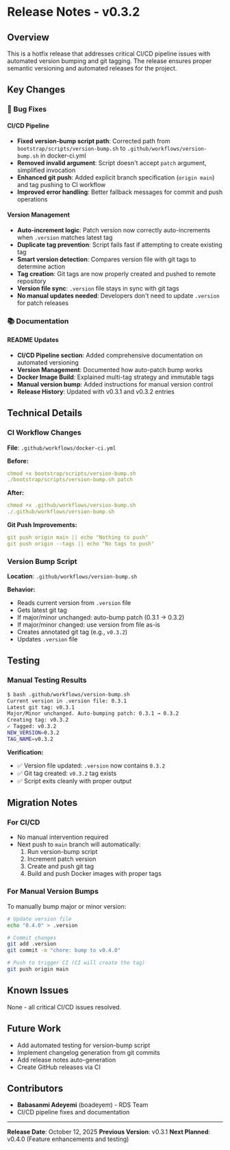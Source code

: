# Release Notes - v0.3.2

## Overview
This is a hotfix release that addresses critical CI/CD pipeline issues with automated version bumping and git tagging. The release ensures proper semantic versioning and automated releases for the project.

## Key Changes

### 🐛 Bug Fixes

#### CI/CD Pipeline
- **Fixed version-bump script path**: Corrected path from `bootstrap/scripts/version-bump.sh` to `.github/workflows/version-bump.sh` in docker-ci.yml
- **Removed invalid argument**: Script doesn't accept `patch` argument, simplified invocation
- **Enhanced git push**: Added explicit branch specification (`origin main`) and tag pushing to CI workflow
- **Improved error handling**: Better fallback messages for commit and push operations

#### Version Management
- **Auto-increment logic**: Patch version now correctly auto-increments when `.version` matches latest tag
- **Duplicate tag prevention**: Script fails fast if attempting to create existing tag
- **Smart version detection**: Compares version file with git tags to determine action
- **Tag creation**: Git tags are now properly created and pushed to remote repository
- **Version file sync**: `.version` file stays in sync with git tags
- **No manual updates needed**: Developers don't need to update `.version` for patch releases

### 📚 Documentation

#### README Updates
- **CI/CD Pipeline section**: Added comprehensive documentation on automated versioning
- **Version Management**: Documented how auto-patch bump works
- **Docker Image Build**: Explained multi-tag strategy and immutable tags
- **Manual version bump**: Added instructions for manual version control
- **Release History**: Updated with v0.3.1 and v0.3.2 entries

## Technical Details

### CI Workflow Changes
**File**: `.github/workflows/docker-ci.yml`

**Before:**
```yaml
chmod +x bootstrap/scripts/version-bump.sh
./bootstrap/scripts/version-bump.sh patch
```

**After:**
```yaml
chmod +x .github/workflows/version-bump.sh
./.github/workflows/version-bump.sh
```

**Git Push Improvements:**
```yaml
git push origin main || echo "Nothing to push"
git push origin --tags || echo "No tags to push"
```

### Version Bump Script
**Location**: `.github/workflows/version-bump.sh`

**Behavior:**
- Reads current version from `.version` file
- Gets latest git tag
- If major/minor unchanged: auto-bump patch (0.3.1 → 0.3.2)
- If major/minor changed: use version from file as-is
- Creates annotated git tag (e.g., `v0.3.2`)
- Updates `.version` file

## Testing

### Manual Testing Results
```bash
$ bash .github/workflows/version-bump.sh
Current version in .version file: 0.3.1
Latest git tag: v0.3.1
Major/Minor unchanged. Auto-bumping patch: 0.3.1 → 0.3.2
Creating tag: v0.3.2
✓ Tagged: v0.3.2
NEW_VERSION=0.3.2
TAG_NAME=v0.3.2
```

**Verification:**
- ✅ Version file updated: `.version` now contains `0.3.2`
- ✅ Git tag created: `v0.3.2` tag exists
- ✅ Script exits cleanly with proper output

## Migration Notes

### For CI/CD
- No manual intervention required
- Next push to `main` branch will automatically:
  1. Run version-bump script
  2. Increment patch version
  3. Create and push git tag
  4. Build and push Docker images with proper tags

### For Manual Version Bumps
To manually bump major or minor version:

```bash
# Update version file
echo "0.4.0" > .version

# Commit changes
git add .version
git commit -m "chore: bump to v0.4.0"

# Push to trigger CI (CI will create the tag)
git push origin main
```

## Known Issues
None - all critical CI/CD issues resolved.

## Future Work
- Add automated testing for version-bump script
- Implement changelog generation from git commits
- Add release notes auto-generation
- Create GitHub releases via CI

## Contributors
- **Babasanmi Adeyemi** (boadeyem) - RDS Team
- CI/CD pipeline fixes and documentation

---

**Release Date**: October 12, 2025
**Previous Version**: v0.3.1
**Next Planned**: v0.4.0 (Feature enhancements and testing)

